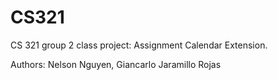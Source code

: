 # CS321
CS 321 group 2 class project: Assignment Calendar Extension.

Authors:
Nelson Nguyen,
Giancarlo Jaramillo Rojas
